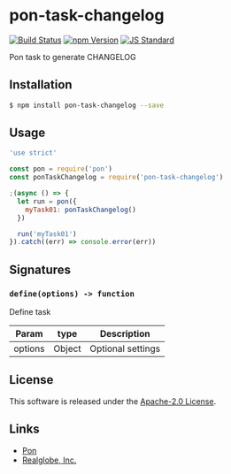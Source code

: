 pon-task-changelog
==========

<!---
This file is generated by ape-tmpl. Do not update manually.
--->

<!-- Badge Start -->
<a name="badges"></a>

[![Build Status][bd_travis_shield_url]][bd_travis_url]
[![npm Version][bd_npm_shield_url]][bd_npm_url]
[![JS Standard][bd_standard_shield_url]][bd_standard_url]

[bd_repo_url]: https://github.com/realglobe-Inc/pon-task-changelog
[bd_travis_url]: http://travis-ci.org/realglobe-Inc/pon-task-changelog
[bd_travis_shield_url]: http://img.shields.io/travis/realglobe-Inc/pon-task-changelog.svg?style=flat
[bd_travis_com_url]: http://travis-ci.com/realglobe-Inc/pon-task-changelog
[bd_travis_com_shield_url]: https://api.travis-ci.com/realglobe-Inc/pon-task-changelog.svg?token=
[bd_license_url]: https://github.com/realglobe-Inc/pon-task-changelog/blob/master/LICENSE
[bd_codeclimate_url]: http://codeclimate.com/github/realglobe-Inc/pon-task-changelog
[bd_codeclimate_shield_url]: http://img.shields.io/codeclimate/github/realglobe-Inc/pon-task-changelog.svg?style=flat
[bd_codeclimate_coverage_shield_url]: http://img.shields.io/codeclimate/coverage/github/realglobe-Inc/pon-task-changelog.svg?style=flat
[bd_gemnasium_url]: https://gemnasium.com/realglobe-Inc/pon-task-changelog
[bd_gemnasium_shield_url]: https://gemnasium.com/realglobe-Inc/pon-task-changelog.svg
[bd_npm_url]: http://www.npmjs.org/package/pon-task-changelog
[bd_npm_shield_url]: http://img.shields.io/npm/v/pon-task-changelog.svg?style=flat
[bd_standard_url]: http://standardjs.com/
[bd_standard_shield_url]: https://img.shields.io/badge/code%20style-standard-brightgreen.svg

<!-- Badge End -->


<!-- Description Start -->
<a name="description"></a>

Pon task to generate CHANGELOG

<!-- Description End -->


<!-- Overview Start -->
<a name="overview"></a>



<!-- Overview End -->


<!-- Sections Start -->
<a name="sections"></a>

<!-- Section from "doc/guides/01.Installation.md.hbs" Start -->

<a name="section-doc-guides-01-installation-md"></a>

Installation
-----

```bash
$ npm install pon-task-changelog --save
```


<!-- Section from "doc/guides/01.Installation.md.hbs" End -->

<!-- Section from "doc/guides/02.Usage.md.hbs" Start -->

<a name="section-doc-guides-02-usage-md"></a>

Usage
---------

```javascript
'use strict'

const pon = require('pon')
const ponTaskChangelog = require('pon-task-changelog')

;(async () => {
  let run = pon({
    myTask01: ponTaskChangelog()
  })

  run('myTask01')
}).catch((err) => console.error(err))

```


<!-- Section from "doc/guides/02.Usage.md.hbs" End -->

<!-- Section from "doc/guides/03.Signature.md.hbs" Start -->

<a name="section-doc-guides-03-signature-md"></a>

Signatures
---------


### `define(options) -> function`

Define task

| Param | type | Description |
| ---- | --- | ----------- |
| options | Object |  Optional settings |



<!-- Section from "doc/guides/03.Signature.md.hbs" End -->


<!-- Sections Start -->


<!-- LICENSE Start -->
<a name="license"></a>

License
-------
This software is released under the [Apache-2.0 License](https://github.com/realglobe-Inc/pon-task-changelog/blob/master/LICENSE).

<!-- LICENSE End -->


<!-- Links Start -->
<a name="links"></a>

Links
------

+ [Pon][pon_url]
+ [Realglobe, Inc.][realglobe,_inc__url]

[pon_url]: https://github.com/realglobe-Inc/pon
[realglobe,_inc__url]: http://realglobe.jp

<!-- Links End -->
